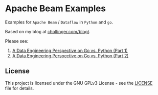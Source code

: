 # Apache Beam Examples

Examples for `Apache Beam` / `Dataflow` in `Python` and `go`.

Based on my blog at [chollinger.com/blog/](https://chollinger.com/blog/).

Please see: 
1. [A Data Engineering Perspective on Go vs. Python (Part 1)](https://chollinger.com/blog/2020/06/a-data-engineering-perspective-on-go-vs.-python-part-1/)
2. [A Data Engineering Perspective on Go vs. Python (Part 2)](https://chollinger.com/blog/2020/07/a-data-engineering-perspective-on-go-vs.-python-part-2/)

## License
This project is licensed under the GNU GPLv3 License - see the [LICENSE](LICENSE) file for details.